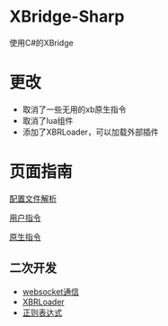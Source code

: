 # XBridge-Sharp
使用C#的XBridge

# 更改

 - 取消了一些无用的xb原生指令
 - 取消了lua组件
 - 添加了XBRLoader，可以加载外部插件
 
# 页面指南

[配置文件解析](https://gitee.com/DreamLition/XBridgeR/blob/master/SETTING/SETTING.md)

[用户指令](https://gitee.com/DreamLition/XBridgeR/blob/master/CMD/USER_CMD.md)

[原生指令](https://gitee.com/DreamLition/XBridgeR/blob/master/CMD/NATIVE_CMD.md)

## 二次开发

 - [websocket通信](https://gitee.com/DreamLition/XBridgeR/blob/master/DEVELOPMENT/PACK.md)
 - [XBRLoader](https://gitee.com/DreamLition/XBridgeR/blob/master/DEVELOPMENT/PACK.md)
 - [正则表达式](https://gitee.com/DreamLition/XBridgeR/blob/master/DEVELOPMENT/REGEX.md)

